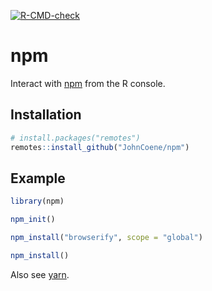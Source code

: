 <!-- badges: start -->
[![R-CMD-check](https://github.com/JohnCoene/npm/workflows/R-CMD-check/badge.svg)](https://github.com/JohnCoene/npm/actions)
<!-- badges: end -->

# npm

Interact with [npm](https://npmjs.org) from the R console.

## Installation

``` r
# install.packages("remotes")
remotes::install_github("JohnCoene/npm")
```

## Example

``` r
library(npm)

npm_init()

npm_install("browserify", scope = "global")

npm_install()
```

Also see [yarn](https://github.com/JohnCoene/yarn).
